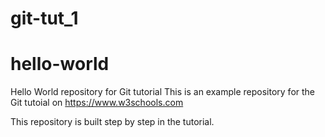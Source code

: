 # git-tut_1

# hello-world
Hello World repository for Git tutorial
This is an example repository for the Git tutoial on https://www.w3schools.com

This repository is built step by step in the tutorial.

